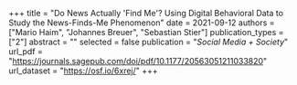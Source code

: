 +++
title = "Do News Actually 'Find Me'? Using Digital Behavioral Data to Study the News-Finds-Me Phenomenon"
date = 2021-09-12
authors = ["Mario Haim", "Johannes Breuer", "Sebastian Stier"]
publication_types = ["2"]
abstract = ""
selected = false
publication = "*Social Media + Society*"
url_pdf = "https://journals.sagepub.com/doi/pdf/10.1177/20563051211033820"
url_dataset = "https://osf.io/6xrej/"
+++